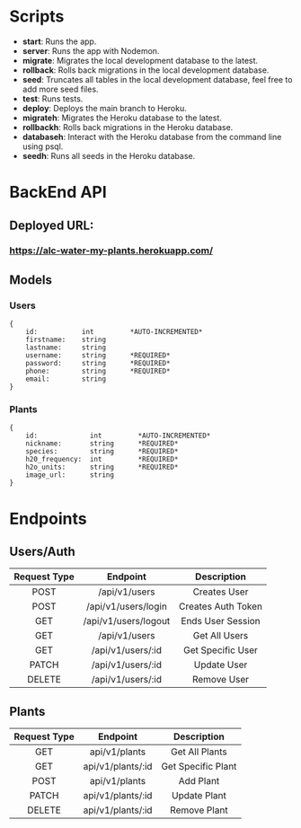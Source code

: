 # Scripts

- **start**: Runs the app.
- **server**: Runs the app with Nodemon.
- **migrate**: Migrates the local development database to the latest.
- **rollback**: Rolls back migrations in the local development database.
- **seed**: Truncates all tables in the local development database, feel free to add more seed files.
- **test**: Runs tests.
- **deploy**: Deploys the main branch to Heroku.
- **migrateh**: Migrates the Heroku database to the latest.
- **rollbackh**: Rolls back migrations in the Heroku database.
- **databaseh**: Interact with the Heroku database from the command line using psql.
- **seedh**: Runs all seeds in the Heroku database.

# BackEnd API

## Deployed URL:
### https://alc-water-my-plants.herokuapp.com/

## Models

### Users
```
{
    id:           int         *AUTO-INCREMENTED*
    firstname:    string
    lastname:     string
    username:     string      *REQUIRED*
    password:     string      *REQUIRED*
    phone:        string      *REQUIRED*
    email:        string
}
```
### Plants
```
{
    id:             int         *AUTO-INCREMENTED*
    nickname:       string      *REQUIRED*
    species:        string      *REQUIRED*
    h20_frequency:  int         *REQUIRED*
    h2o_units:      string      *REQUIRED*
    image_url:      string
}
```

# Endpoints

## Users/Auth

| Request Type | Endpoint                   | Description            |
|:------------:|:--------------------------:|:----------------------:|
| POST         | /api/v1/users              | Creates User           |
| POST         | /api/v1/users/login        | Creates Auth Token     |
| GET          | /api/v1/users/logout       | Ends User Session      |
| GET          | /api/v1/users              | Get All Users          |
| GET          | /api/v1/users/:id          | Get Specific User      |
| PATCH        | /api/v1/users/:id          | Update User            |
| DELETE       | /api/v1/users/:id          | Remove User            |

## Plants
| Request Type | Endpoint                  | Description             |
|:------------:|:-------------------------:|:-----------------------:|
| GET          | api/v1/plants             | Get All Plants          |
| GET          | api/v1/plants/:id         | Get Specific Plant      |
| POST         | api/v1/plants             | Add Plant               |
| PATCH        | api/v1/plants/:id         | Update Plant            |
| DELETE       | api/v1/plants/:id         | Remove Plant            |
